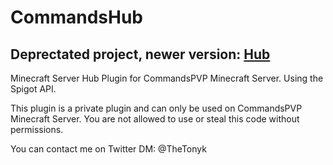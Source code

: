# CommandsHub

## **Deprectated project, newer version: [Hub](https://github.com/TheTonyk/Hub)**

Minecraft Server Hub Plugin for CommandsPVP Minecraft Server. Using the Spigot API.

This plugin is a private plugin and can only be used on CommandsPVP Minecraft Server. 
You are not allowed to use or steal this code without permissions.

You can contact me on Twitter DM: @TheTonyk
